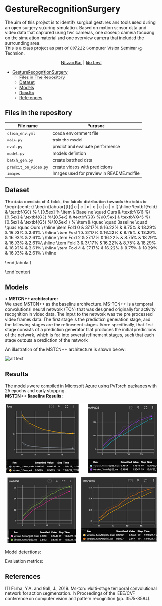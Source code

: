 # GestureRecognitionSurgery

The aim of this project is to identify surgical gestures and tools used during an open surgery suturing simulation.
Based on motion sensor data and video data that captured using two cameras, one closeup camera focusing on the simulation material and one overview camera that included the surrounding area.  
This is a class project as part of 097222 Computer Vision Seminar @ Technion.  

<p align="center">
    <a href="https://www.linkedin.com/in/nitzan-bar-9ab896146/">Nitzan Bar</a> | 
    <a href="https://www.linkedin.com/in/ido-levi-869a96177/">Ido Levi</a>
</p>


- [GestureRecognitionSurgery](#gesture-recognition-surgery)
  * [Files in The Repository](#files-in-the-repository)
  * [Dataset](#dataset) 
  * [Models](#models)
  * [Results](#results)
  * [References](#references)



## Files in the repository
|File name         | Purpsoe |
|----------------------|------|
|`clean_env.yml`| conda enviornment file|
|`main.py`| train the model|
|`eval.py`| predict and evaluate performence|
|`model.py`| models defintion|
|`batch_gen.py`| create batched data|
|`predcit_on_video.py`| create videos with predictions|
|`images`| Images used for preview in README.md file|



## Dataset
The data consists of 4 folds, the labels distribution towards the folds is:
\begin{center}
\begin{tabular}[t]{| c | c | c | c | c | c | c |} 
\hline
 \textbf{Fold} 
 & \textbf{G0} 
 % \\ [0.5ex]
 % \item &  Baseline  \quad Ours
 & \textbf{G1} %\\[0.5ex]
  & \textbf{G2} %\\[0.5ex]
 & \textbf{G3} %\\[0.5ex]
  & \textbf{G4} %\\[0.5ex]
    & \textbf{G5} %\\[0.5ex]
  \\
 % \item & \quad \quad Baseline \quad \quad \quad Ours \\
 \hline
\item Fold 0 & 37.17\% & 16.22\%  & 8.75\% & 18.29\% & 16.93\% & 2.61\% \\
 \hline
 \item Fold 1  & 37.17\% & 16.22\%  & 8.75\% & 18.29\% & 16.93\% & 2.61\% \\
 \hline
 \item Fold 2  & 37.17\% & 16.22\%  & 8.75\% & 18.29\% & 16.93\% & 2.61\%\\
 \hline
 \item Fold 3  & 37.17\% & 16.22\%  & 8.75\% & 18.29\% & 16.93\% & 2.61\% \\
 \hline
 \item Fold 4  & 37.17\% & 16.22\%  & 8.75\% & 18.29\% & 16.93\% & 2.61\% \\
 \hline

\end{tabular}

\end{center}



## Models
•	**MSTCN++ architecture:**  
We used MSTCN++ as the baseline architecture.
MS-TCN++ is a temporal convolutional neural network (TCN) that was designed originally for activity recognition in video data. 
The input to the network was the pre processed video frames data.
The first stage is the prediction generation stage, and the following stages are the refinement stages. 
More specifically, that first stage consists of a prediction generator that produces the initial predictions of the network, which is fed into several refinement stages, such that each stage outputs a prediction of the network. 


An illustration of the MSTCN++ architecture is shown below:

![alt text](https://github.com/NitzanBar1/SurgeryToolsDetection/blob/main/images/mstcn2.png)


## Results
The models were compiled in Microsoft Azure using PyTorch packages with 25 epochs and early stopping.   
**MSTCN++ Baseline Results:**  

![alt text](https://github.com/NitzanBar1/SurgeryToolsDetection/blob/main/images/graphs1.png)
![alt text](https://github.com/NitzanBar1/SurgeryToolsDetection/blob/main/images/graphs2.png)

Model detections:  


Evaluation metrics:  


## References
[1] Farha, Y.A. and Gall, J., 2019. Ms-tcn: Multi-stage temporal convolutional network for action segmentation. In Proceedings of the IEEE/CVF conference on computer vision and pattern recognition (pp. 3575-3584).

